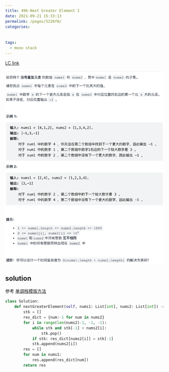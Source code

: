 ```yaml
---
title: 496-Next Greater Element I
date: 2021-09-21 15:33:13
permalink: /pages/5226f0/
categories:
  

tags:
  - mono stack
---
```

[LC link](https://leetcode-cn.com/problems/next-greater-element-i/)

![](https://raw.githubusercontent.com/emmableu/image/master/496-0.png)


## solution
参考 [单调栈模版方法](https://emmableu.github.io/leetcode-note-site/pages/6cd1d1/)

```python
class Solution:
    def nextGreaterElement(self, nums1: List[int], nums2: List[int]) -> List[int]:
        stk = []
        res_dict = {num:-1 for num in nums2}
        for i in range(len(nums2)-1, -1, -1):
            while stk and stk[-1] < nums2[i]:
                stk.pop()
            if stk: res_dict[nums2[i]] = stk[-1]
            stk.append(nums2[i])
        res = []
        for num in nums1:
            res.append(res_dict[num])
        return res
```
